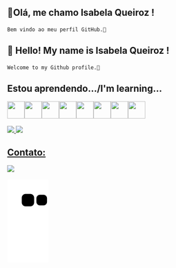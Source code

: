 ## 👋Olá, me chamo Isabela Queiroz ! 
    Bem vindo ao meu perfil GitHub.👋

## 👋 Hello! My name is Isabela Queiroz !
    Welcome to my Github profile.👋


<!Here are some ideas to get you started:

- 🔭 I’m currently working on ...
- 🌱 I’m currently learning ...
- 👯 I’m looking to collaborate on ...
- 🤔 I’m looking for help with ...
- 💬 Ask me about ...
- 📫 How to reach me: ...
- 😄 Pronouns: ...
- ⚡ Fun fact: ...
-->

## Estou aprendendo.../I'm learning...

<img src="https://cdn.jsdelivr.net/gh/devicons/devicon/icons/css3/css3-original-wordmark.svg" width="40" height="40"/><img src="https://cdn.jsdelivr.net/gh/devicons/devicon/icons/html5/html5-original-wordmark.svg" width="40" height="40"/><img src="https://cdn.jsdelivr.net/gh/devicons/devicon/icons/intellij/intellij-original.svg" width="40" height="40" /><img src="https://cdn.jsdelivr.net/gh/devicons/devicon/icons/java/java-original.svg" width="40" height="40"/><img src="https://cdn.jsdelivr.net/gh/devicons/devicon/icons/javascript/javascript-original.svg" width="40" height="40"/><img src="https://cdn.jsdelivr.net/gh/devicons/devicon/icons/jupyter/jupyter-original-wordmark.svg" width="40" height="40" /><img src="https://cdn.jsdelivr.net/gh/devicons/devicon/icons/mysql/mysql-original-wordmark.svg" width="40" height="40" /><img src="https://cdn.jsdelivr.net/gh/devicons/devicon/icons/python/python-original.svg" width="40" height="40"/>

<div>
<a href="https://github.com/IsabelaQM">
<img height="160em" src="https://github-readme-stats.vercel.app/api/top-langs/?username=IsabelaQM&layout=compact&langs_count=7&theme=dracula"/>
<img height="160em" src="https://github-readme-stats.vercel.app/api?username=IsabelaQM&show_icons=true&theme=dracula&include_all_commits=true&count_private=true"/>
</div>

## Contato:

<div>
<a href="https://www.linkedin.com/in/isabela-queiroz-marinho-625784140/" target="_blank"><img src="https://img.shields.io/badge/-LinkedIn-%230077B5?style=for-the-badge&logo=linkedin&logoColor=white" target="_blank"></a>   
</div>

![Snake animation](https://github.com/IsabelaQM/IsabelaQM/blob/output/github-contribution-grid-snake.svg)
